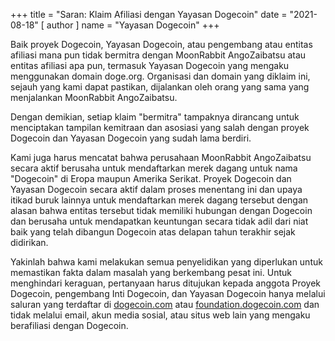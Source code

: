 +++
title = "Saran: Klaim Afiliasi dengan Yayasan Dogecoin"
date = "2021-08-18"
[ author ]
  name = "Yayasan Dogecoin"
+++

Baik proyek Dogecoin, Yayasan Dogecoin, atau pengembang atau entitas afiliasi mana pun tidak bermitra dengan MoonRabbit AngoZaibatsu atau entitas afiliasi apa pun, termasuk Yayasan Dogecoin yang mengaku menggunakan domain doge.org. Organisasi dan domain yang diklaim ini, sejauh yang kami dapat pastikan, dijalankan oleh orang yang sama yang menjalankan MoonRabbit AngoZaibatsu.

Dengan demikian, setiap klaim "bermitra" tampaknya dirancang untuk menciptakan tampilan kemitraan dan asosiasi yang salah dengan proyek Dogecoin dan Yayasan Dogecoin yang sudah lama berdiri.

Kami juga harus mencatat bahwa perusahaan MoonRabbit AngoZaibatsu secara aktif berusaha untuk mendaftarkan merek dagang untuk nama "Dogecoin" di Eropa maupun Amerika Serikat. Proyek Dogecoin dan Yayasan Dogecoin secara aktif dalam proses menentang ini dan upaya itikad buruk lainnya untuk mendaftarkan merek dagang tersebut dengan alasan bahwa entitas tersebut tidak memiliki hubungan dengan Dogecoin dan berusaha untuk mendapatkan keuntungan secara tidak adil dari niat baik yang telah dibangun Dogecoin atas delapan tahun terakhir sejak didirikan.

Yakinlah bahwa kami melakukan semua penyelidikan yang diperlukan untuk memastikan fakta dalam masalah yang berkembang pesat ini. Untuk menghindari keraguan, pertanyaan harus ditujukan kepada anggota Proyek Dogecoin, pengembang Inti Dogecoin, dan Yayasan Dogecoin hanya melalui saluran yang terdaftar di [dogecoin.com](https://dogecoin.com/) atau [foundation.dogecoin.com](https://foundation.dogecoin.com/) dan tidak melalui email, akun media sosial, atau situs web lain yang mengaku berafiliasi dengan Dogecoin.